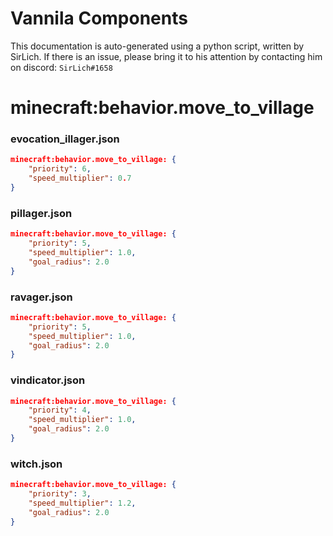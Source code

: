 # Vannila Components
This documentation is auto-generated using a python script, written by SirLich. If there is an issue, please bring it to his attention by contacting him on discord: `SirLich#1658`

# minecraft:behavior.move_to_village
### evocation_illager.json
```JSON
minecraft:behavior.move_to_village: {
    "priority": 6,
    "speed_multiplier": 0.7
}
```

### pillager.json
```JSON
minecraft:behavior.move_to_village: {
    "priority": 5,
    "speed_multiplier": 1.0,
    "goal_radius": 2.0
}
```

### ravager.json
```JSON
minecraft:behavior.move_to_village: {
    "priority": 5,
    "speed_multiplier": 1.0,
    "goal_radius": 2.0
}
```

### vindicator.json
```JSON
minecraft:behavior.move_to_village: {
    "priority": 4,
    "speed_multiplier": 1.0,
    "goal_radius": 2.0
}
```

### witch.json
```JSON
minecraft:behavior.move_to_village: {
    "priority": 3,
    "speed_multiplier": 1.2,
    "goal_radius": 2.0
}
```

